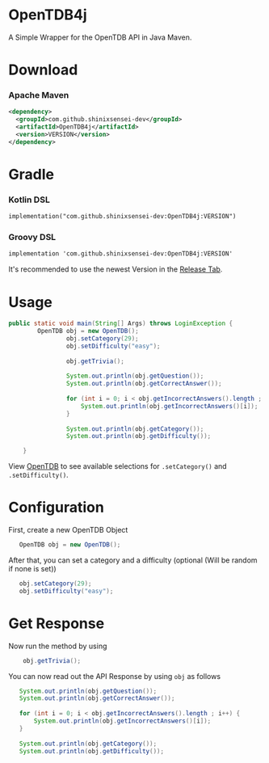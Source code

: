 # OpenTDB4j
 A Simple Wrapper for the OpenTDB API in Java Maven.
 
# Download

### Apache Maven

```xml
<dependency>
  <groupId>com.github.shinixsensei-dev</groupId>
  <artifactId>OpenTDB4j</artifactId>
  <version>VERSION</version>
</dependency>
```

# Gradle
### Kotlin DSL
```xml
implementation("com.github.shinixsensei-dev:OpenTDB4j:VERSION")
```
### Groovy DSL
```xml
implementation 'com.github.shinixsensei-dev:OpenTDB4j:VERSION'
```
It's recommended to use the newest Version in the [Release Tab](https://github.com/shinixsensei-dev/OpenTDB4j/releases).
 
 # Usage
 ```java
 public static void main(String[] Args) throws LoginException {
         OpenTDB obj = new OpenTDB();
                 obj.setCategory(29);
                 obj.setDifficulty("easy");
         
                 obj.getTrivia();
         
                 System.out.println(obj.getQuestion());
                 System.out.println(obj.getCorrectAnswer());
         
                 for (int i = 0; i < obj.getIncorrectAnswers().length ; i++) {
                     System.out.println(obj.getIncorrectAnswers()[i]);
                 }
         
                 System.out.println(obj.getCategory());
                 System.out.println(obj.getDifficulty());
 
     }
 ```
 View [OpenTDB](https://opentdb.com/api_config.php) to see available selections for ``.setCategory()`` and ``.setDifficulty()``.
 
 # Configuration
 First, create a new OpenTDB Object
 ```java
    OpenTDB obj = new OpenTDB();
 ```
 
 After that, you can set a category and a difficulty (optional (Will be random if none is set))
 ```java
    obj.setCategory(29);
    obj.setDifficulty("easy");
 ```
 
# Get Response
Now run the method by using
```java
    obj.getTrivia();
```
 
 You can now read out the API Response by using ``obj`` as follows
 ```java
    System.out.println(obj.getQuestion());
    System.out.println(obj.getCorrectAnswer());
               
    for (int i = 0; i < obj.getIncorrectAnswers().length ; i++) {
        System.out.println(obj.getIncorrectAnswers()[i]);
    }
               
    System.out.println(obj.getCategory());
    System.out.println(obj.getDifficulty());
```
